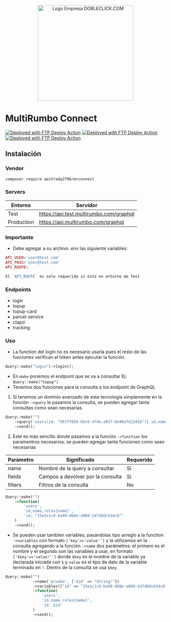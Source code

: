 <p align="center">
    <a href="https://www.multirumbo.com" target="_blank">
        <img src="https://business.multirumbo.com/image/logo/marca_horizontal_morado.svg" width="300" alt="Logo Empresa DOBLECLICK.COM">
    </a>
</p>

# MultiRumbo Connect

[<img alt="Deployed with FTP Deploy Action" src="https://img.shields.io/badge/Version-0.0.1-brightgreen?style=flat">](https://plenus.tecsodevs.com)
[<img alt="Deployed with FTP Deploy Action" src="https://img.shields.io/badge/PHP-8.*-brightgreen?style=flat&logo=php">](https://www.php.net)
[<img alt="Deployed with FTP Deploy Action" src="https://img.shields.io/badge/GraphQL--brightgreen?style=flat&logo=GraphQL">](https://www.php.net)

## Instalación

### Vendor

```bash
composer require aestrada2796/mrconnect
```

### Servers

| Entorno    | Servidor                                |
|------------|-----------------------------------------|
| Test       | https://api.test.multirumbo.com/graphql |
| Production | https://api.multirumbo.com/graphql      |

### Importante

- Debe agregar a su archivo .env las siguiente variables:

```php 
API_USER='user@test.com'
API_PASS='user@test.com'
API_ROUTE=

El `API_ROUTE` es solo requerido si esta en entorno de Test 
```

### Endpoints

- login
- topup
- topup-card
- parcel-service
- clapzi
- tracking

### Uso

- La function del login no es necesario usarla pues el resto de las funciones verifican el token antes ejecutar la
  función.

```php
Query::make("login")->login();
```

- En `make` ponemos el endpoint que se va a consultar Ej: `Query::make("topup")`
- Tenemos dos funciones para la consulta a los endpoint de GraphQL

1. Si tenemos un dominio avanzado de esta tecnología simplemente en la función `->query` le pasamos la consulta, se
   pueden agregar tanta consultas como sean necesarias.

```php
Query::make("")
    ->query('users(id: "5677f026-b5c6-474b-a927-6e90afd12d16"){ id,name }')
    ->send();
```

2. Este es más sencillo donde pasamos a la función `->function` los paramentros necesarios, se pueden agregar tanta
   funciones como sean necesarias

| Parámetro | Significado                       | Requerido |
|-----------|-----------------------------------|-----------|
| name      | Nombre de la query a consultar    | Si        |
| fields    | Campos a devolver por la consulta | Si        |
| filters   | Filtros de la consulta            | No        |

```php
Query::make("")
    ->function(
        'users',
        'id,name,roles{name}',
        'id: "15e2c1c9-ba99-468e-a008-547d0dc634c8"'
    )
    ->send();
```

- Se pueden usar tambien variables, pasándolas tipo arreglo a la function `->variables` con formato `['key'=>'value'']`
  y
  la utilizamos en la consulta agregando a la función `->name` dos parámetros: el primero es el
  nombre y el segundo son las variables a usar, en formato `['$key'=>'value!'']` donde `$key` es el nombre de la
  variable ya declarada iniciada con `$` y `value` es el tipo de dato de la variable terminado en `!`. Dentro de la
  consulta se usa `$key`

```php
Query::make("")
            ->name('prueba', ['$id' => "String!"])
            ->variables(["id" => "15e2c1c9-ba99-468e-a008-547d0dc634c8"])
            ->function(
                'users',
                'id,name,roles{name}',
                'id: $id'
            )
            ->send();
```